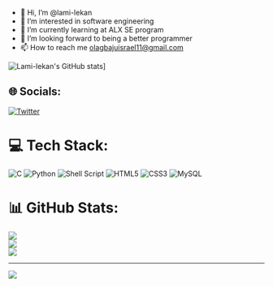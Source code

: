 - 👋 Hi, I’m @lami-lekan
- 👀 I’m interested in software engineering
- 🌱 I’m currently learning at ALX SE program
- 💞️ I’m looking forward to being a better programmer
- 📫 How to reach me olagbajuisrael11@gmail.com

<!---
lami-lekan/lami-lekan is a ✨ special ✨ repository because its `README.md` (this file) appears on your GitHub profile.
You can click the Preview link to take a look at your changes.
--->
![Lami-lekan's GitHub stats](https://github-readme-stats.vercel.app/api?username=lami-lekan&count_private=true&show_icons=true&theme=onedark&hide_rank=false)]


## 🌐 Socials:
[![Twitter](https://img.shields.io/badge/Twitter-%231DA1F2.svg?logo=Twitter&logoColor=white)](https://twitter.com/KoreyTunes) 

# 💻 Tech Stack:
![C](https://img.shields.io/badge/c-%2300599C.svg?style=for-the-badge&logo=c&logoColor=white) ![Python](https://img.shields.io/badge/python-3670A0?style=for-the-badge&logo=python&logoColor=ffdd54) ![Shell Script](https://img.shields.io/badge/shell_script-%23121011.svg?style=for-the-badge&logo=gnu-bash&logoColor=white) ![HTML5](https://img.shields.io/badge/html5-%23E34F26.svg?style=for-the-badge&logo=html5&logoColor=white) ![CSS3](https://img.shields.io/badge/css3-%231572B6.svg?style=for-the-badge&logo=css3&logoColor=white) ![MySQL](https://img.shields.io/badge/mysql-%2300000f.svg?style=for-the-badge&logo=mysql&logoColor=white)
# 📊 GitHub Stats:
![](https://github-readme-stats.vercel.app/api?username=lami-lekan&theme=dark&hide_border=false&include_all_commits=false&count_private=false)<br/>
![](https://github-readme-streak-stats.herokuapp.com/?user=lami-lekan&theme=dark&hide_border=false)<br/>
![](https://github-readme-stats.vercel.app/api/top-langs/?username=lami-lekan&theme=dark&hide_border=false&include_all_commits=false&count_private=false&layout=compact)

---
[![](https://visitcount.itsvg.in/api?id=lami-lekan&icon=0&color=0)](https://visitcount.itsvg.in)

<!-- Proudly created with GPRM ( https://gprm.itsvg.in ) -->
